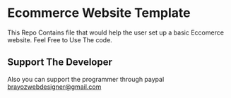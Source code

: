# Ecommerce Website Template
This Repo Contains file that would help the user set up a basic Eccomerce website.  Feel Free to Use The code.

## Support The Developer 

Also you can support the programmer through paypal brayozwebdesigner@gmail.com 